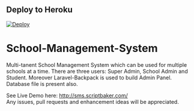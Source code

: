 
## Deploy to Heroku

[![Deploy](https://www.herokucdn.com/deploy/button.svg)](https://heroku.com/deploy)

# School-Management-System
Multi-tanent School Management System which can be used for multiple schools at a time. There are three users: Super Admin, School Admin and Student. Moreover Laravel-Backpack is used to build Admin Panel. Database file is present also. 

See Live Demo here: http://sms.scriptbaker.com/<br>
Any issues, pull requests and enhancement ideas will be appreciated. 
